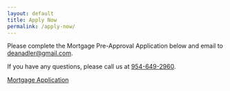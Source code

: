 ```yaml
---
layout: default
title: Apply Now
permalink: /apply-now/
---
```

<p>Please complete the Mortgage Pre-Approval Application below and email to <a href="mailto:deanadler@gmail.com">deanadler@gmail.com</a>.</p>
<p>If you have any questions, please call us at <a href="1-954-649-2960">954-649-2960</a>.</p>
<a class="ctalink" a href="https://deanadler.com/wp-content/uploads/sites/4/2016/08/Short-Form-1003.pdf">Mortgage Application</a>